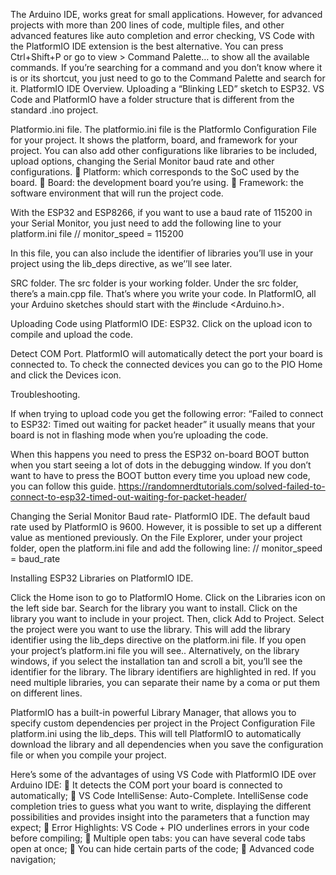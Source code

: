 The Arduino IDE, works great for small applications. However, for advanced projects with more than 200 lines of code, multiple files, and other advanced features like auto completion and error checking, VS Code with the PlatformIO IDE extension is the best alternative.
You can press Ctrl+Shift+P or go to view > Command Palette… to show all the available commands. If you’re searching for a command and you don’t know where it is or its shortcut, you just need to go to the Command Palette and search for it.
PlatformIO IDE Overview.
Uploading a “Blinking LED” sketch to ESP32.
VS Code and PlatformIO have a folder structure that is different from the standard .ino project. 


Platformio.ini file.
The platformio.ini file is the PlatformIo Configuration File for your project. It shows the platform, board, and framework for your project. You can also add other configurations like libraries to be included, upload options, changing the Serial Monitor baud rate and other configurations.
	Platform: which corresponds to the SoC used by the board.
	Board: the development board you’re using.
	Framework: the software environment that will run the project code.

With the ESP32 and ESP8266, if you want to use a baud rate of 115200 in your Serial Monitor, you just need to add the following line to your platform.ini file
//
monitor_speed = 115200

In this file, you can also include the identifier of libraries you’ll use in your project using the lib_deps directive, as we’’ll see later.

SRC folder.
The src folder is your working folder. Under the src folder, there’s a main.cpp file. That’s where you write your code. 
In PlatformIO, all your Arduino sketches should start with the #include <Arduino.h>.

Uploading Code using PlatformIO IDE:
ESP32.
Click on the upload icon to compile and upload the code. 


Detect COM Port.
PlatformIO will automatically detect the port your board is connected to. To check the connected devices you can go to the PIO Home and click the Devices icon.


Troubleshooting.

If when trying to upload code you get the following error: “Failed to connect to ESP32: Timed out waiting for packet header” it usually means that your board is not in flashing mode when you’re uploading the code.

When this happens you need to press the ESP32 on-board BOOT button when you start seeing a lot of dots in the debugging window.
If you don’t want to have to press the BOOT button every time you upload new code, you can follow this guide. https://randomnerdtutorials.com/solved-failed-to-connect-to-esp32-timed-out-waiting-for-packet-header/


Changing the Serial Monitor Baud rate- PlatformIO IDE.
The default baud rate used by PlatformIO is 9600. However, it is possible to set up a different value as mentioned previously. On the File Explorer, under your project folder, open the platform.ini file and add the following line:
//
monitor_speed = baud_rate

Installing ESP32 Libraries on PlatformIO IDE.

Click the Home ison to go to PlatformIO Home. Click on the Libraries icon on the left side bar.
Search for the library you want to install. 
Click on the library you want to include in your project. Then, click Add to Project.
Select the project were you want to use the library.
This will add the library identifier using the lib_deps directive on the platform.ini file. If you open your project’s platform.ini file you will see..
Alternatively, on the library windows, if you select the installation tan and scroll a bit, you’ll see the identifier for the library. The library identifiers are highlighted in red.
If you need multiple libraries, you can separate their name by a coma or put them on different lines.

PlatformIO has a built-in powerful Library Manager, that allows you to specify custom dependencies per project in the Project Configuration File platform.ini using the lib_deps. This will tell PlatformIO to automatically download the library and all dependencies when you save the configuration file or when you compile your project.


Here’s some of the advantages of using VS Code with PlatformIO IDE over Arduino IDE: 
	It detects the COM port your board is connected to automatically; 
	VS Code IntelliSense: Auto-Complete. IntelliSense code completion tries to guess what you want to write, displaying the different possibilities and provides insight into the parameters that a function may expect;
	Error Highlights: VS Code + PIO underlines errors in your code before compiling;
	Multiple open tabs: you can have several code tabs open at once;
	You can hide certain parts of the code;
	Advanced code navigation;

